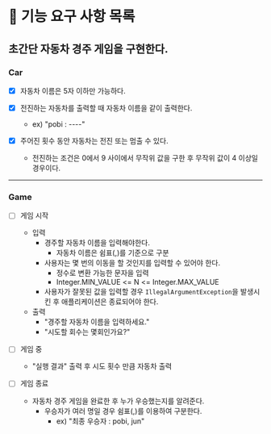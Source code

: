 # 🚀 기능 요구 사항 목록

## 초간단 자동차 경주 게임을 구현한다.

### Car

-[x] 자동차 이름은 5자 이하만 가능하다.


-[x] 전진하는 자동차를 출력할 때 자동차 이름을 같이 출력한다.
    - ex) "pobi : ----"


-[x] 주어진 횟수 동안 자동차는 전진 또는 멈출 수 있다.
    - 전진하는 조건은 0에서 9 사이에서 무작위 값을 구한 후 무작위 값이 4 이상일 경우이다.

---

### Game

-[ ] 게임 시작
    - 입력
        - 경주할 자동차 이름을 입력해야한다.
            - 자동차 이름은 쉼표(,)를 기준으로 구분
        - 사용자는 몇 번의 이동을 할 것인지를 입력할 수 있어야 한다.
            - 정수로 변환 가능한 문자을 입력
            - Integer.MIN_VALUE <= N <= Integer.MAX_VALUE
        - 사용자가 잘못된 값을 입력할 경우 `IllegalArgumentException`을 발생시킨 후 애플리케이션은 종료되어야 한다.
    - 출력
        - "경주할 자동차 이름을 입력하세요."
        - "시도할 회수는 몇회인가요?"


-[ ] 게임 중
    - "실행 결과" 출력 후 시도 횟수 만큼 자동차 출력


-[ ] 게임 종료
    - 자동차 경주 게임을 완료한 후 누가 우승했는지를 알려준다.
        - 우승자가 여러 명일 경우 쉼표(,)를 이용하여 구분한다.
            - ex) "최종 우승자 : pobi, jun"
